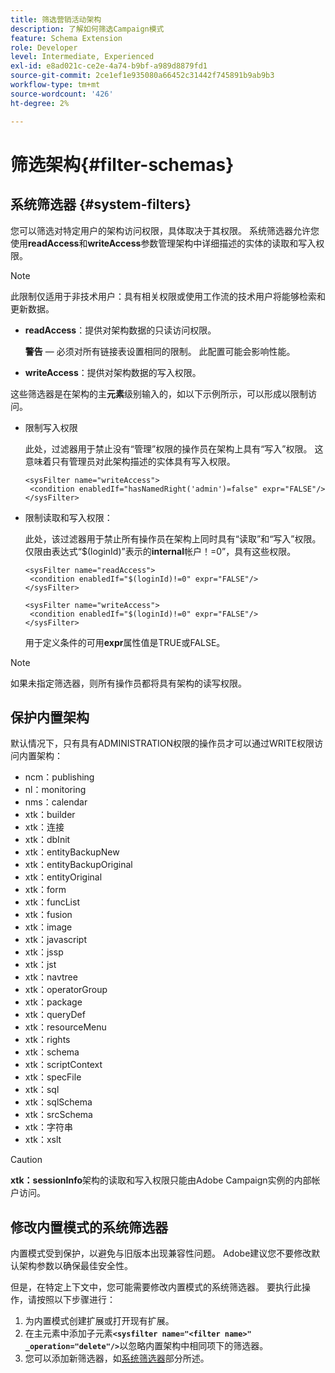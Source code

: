 ```yaml
---
title: 筛选营销活动架构
description: 了解如何筛选Campaign模式
feature: Schema Extension
role: Developer
level: Intermediate, Experienced
exl-id: e8ad021c-ce2e-4a74-b9bf-a989d8879fd1
source-git-commit: 2ce1ef1e935080a66452c31442f745891b9ab9b3
workflow-type: tm+mt
source-wordcount: '426'
ht-degree: 2%

---
```


# 筛选架构{#filter-schemas}

## 系统筛选器 {#system-filters}

您可以筛选对特定用户的架构访问权限，具体取决于其权限。 系统筛选器允许您使用&#x200B;**readAccess**&#x200B;和&#x200B;**writeAccess**&#x200B;参数管理架构中详细描述的实体的读取和写入权限。

>[!NOTE]
>
>此限制仅适用于非技术用户：具有相关权限或使用工作流的技术用户将能够检索和更新数据。

* **readAccess**：提供对架构数据的只读访问权限。

  **警告** — 必须对所有链接表设置相同的限制。 此配置可能会影响性能。

* **writeAccess**：提供对架构数据的写入权限。

这些筛选器是在架构的主&#x200B;**元素**&#x200B;级别输入的，如以下示例所示，可以形成以限制访问。

* 限制写入权限

  此处，过滤器用于禁止没有“管理”权限的操作员在架构上具有“写入”权限。 这意味着只有管理员对此架构描述的实体具有写入权限。

  ```
  <sysFilter name="writeAccess">      
   <condition enabledIf="hasNamedRight('admin')=false" expr="FALSE"/>    
  </sysFilter>
  ```

* 限制读取和写入权限：

  此处，该过滤器用于禁止所有操作员在架构上同时具有“读取”和“写入”权限。 仅限由表达式“$(loginId)”表示的&#x200B;**internal**&#x200B;帐户！=0”，具有这些权限。

  ```
  <sysFilter name="readAccess"> 
   <condition enabledIf="$(loginId)!=0" expr="FALSE"/>
  </sysFilter>
  
  <sysFilter name="writeAccess">  
   <condition enabledIf="$(loginId)!=0" expr="FALSE"/>
  </sysFilter>
  ```

  用于定义条件的可用&#x200B;**expr**&#x200B;属性值是TRUE或FALSE。

>[!NOTE]
>
>如果未指定筛选器，则所有操作员都将具有架构的读写权限。

## 保护内置架构

默认情况下，只有具有ADMINISTRATION权限的操作员才可以通过WRITE权限访问内置架构：

* ncm：publishing
* nl：monitoring
* nms：calendar
* xtk：builder
* xtk：连接
* xtk：dbInit
* xtk：entityBackupNew
* xtk：entityBackupOriginal
* xtk：entityOriginal
* xtk：form
* xtk：funcList
* xtk：fusion
* xtk：image
* xtk：javascript
* xtk：jssp
* xtk：jst
* xtk：navtree
* xtk：operatorGroup
* xtk：package
* xtk：queryDef
* xtk：resourceMenu
* xtk：rights
* xtk：schema
* xtk：scriptContext
* xtk：specFile
* xtk：sql
* xtk：sqlSchema
* xtk：srcSchema
* xtk：字符串
* xtk：xslt

>[!CAUTION]
>
>**xtk：sessionInfo**&#x200B;架构的读取和写入权限只能由Adobe Campaign实例的内部帐户访问。

## 修改内置模式的系统筛选器

内置模式受到保护，以避免与旧版本出现兼容性问题。 Adobe建议您不要修改默认架构参数以确保最佳安全性。

但是，在特定上下文中，您可能需要修改内置模式的系统筛选器。 要执行此操作，请按照以下步骤进行：

1. 为内置模式创建扩展或打开现有扩展。
1. 在主元素中添加子元素&#x200B;**`<sysfilter name="<filter name>" _operation="delete"/>`**&#x200B;以忽略内置架构中相同项下的筛选器。
1. 您可以添加新筛选器，如[系统筛选器](#system-filters)部分所述。
